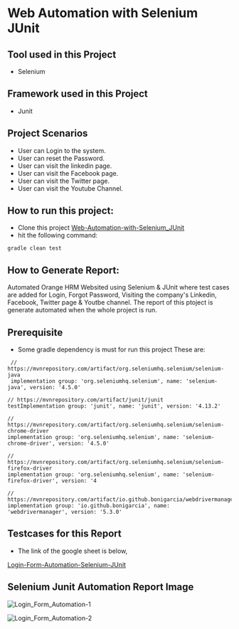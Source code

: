 # Web Automation with Selenium JUnit

## Tool used in this Project
 - Selenium


## Framework used in this Project
 - Junit

 ## Project Scenarios
 - User can Login to the system.
 - User can reset the Password.
 - User can visit the linkedin page.
 - User can visit the Facebook page.
 - User can visit the Twitter page.
 - User can visit the Youtube Channel.

 ## How to run this project:
 - Clone this project [Web-Automation-with-Selenium_JUnit](https://github.com/ahnafahmad/WebAutomation_with_Selenium_JUnit)
 - hit the following command:
  ```
 gradle clean test
 ```
 
 ## How to Generate Report: 
 Automated Orange HRM Websited using Selenium & JUnit where test cases are added for Login, Forgot Password, Visiting the company's Linkedin, Facebook, Twitter page & 
 Youtbe channel.
 The report of this ptoject is generate automated when the whole project is run.
 
 ## Prerequisite
  - Some gradle dependency is must for run this project
  These are: 
 ```
  // https://mvnrepository.com/artifact/org.seleniumhq.selenium/selenium-java
  implementation group: 'org.seleniumhq.selenium', name: 'selenium-java', version: '4.5.0'
 ```
 ```
 // https://mvnrepository.com/artifact/junit/junit
 testImplementation group: 'junit', name: 'junit', version: '4.13.2'
```
```
// https://mvnrepository.com/artifact/org.seleniumhq.selenium/selenium-chrome-driver
implementation group: 'org.seleniumhq.selenium', name: 'selenium-chrome-driver', version: '4.5.0'
```
```
// https://mvnrepository.com/artifact/org.seleniumhq.selenium/selenium-firefox-driver
implementation group: 'org.seleniumhq.selenium', name: 'selenium-firefox-driver', version: '4
```
```
// https://mvnrepository.com/artifact/io.github.bonigarcia/webdrivermanager
implementation group: 'io.github.bonigarcia', name: 'webdrivermanager', version: '5.3.0'
```
## Testcases for this Report
- The link of the google sheet is below,

[Login-Form-Automation-Selenium-JUnit](https://docs.google.com/spreadsheets/d/1tAEtbykjXK20OMgoGBVnoF4EQ1VANsX0p0lYKWiSL54/edit#gid=1820282273)

 
## Selenium Junit Automation Report Image

  ![Login_Form_Automation-1](https://user-images.githubusercontent.com/58990500/199105816-7643bd66-b76a-4cc3-9785-eb576a72aaf9.PNG)


![Login_Form_Automation-2](https://user-images.githubusercontent.com/58990500/199105868-014d8397-fc4f-4c1c-9f35-89be53bc29bc.PNG)
